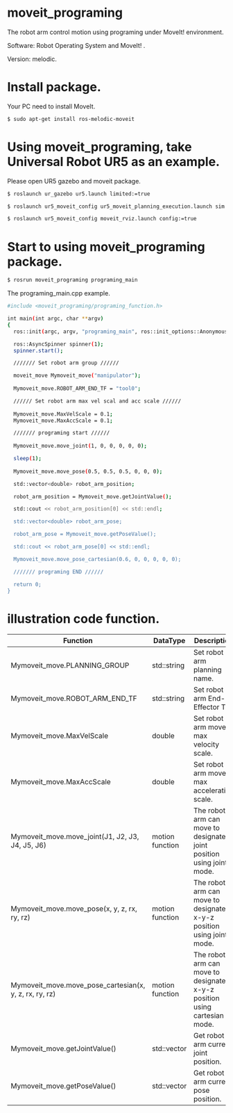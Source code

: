 # moveit_programing
The robot arm control motion using programing under MoveIt! environment. 

Software: Robot Operating System and MoveIt! .

Version: melodic.

# Install package.

Your PC need to install MoveIt.

``` bash
$ sudo apt-get install ros-melodic-moveit
```

# Using moveit_programing, take Universal Robot UR5 as an example.

Please open UR5 gazebo and moveit package.

``` bash
$ roslaunch ur_gazebo ur5.launch limited:=true
```

``` bash
$ roslaunch ur5_moveit_config ur5_moveit_planning_execution.launch sim:=true limited:=true
```

``` bash
$ roslaunch ur5_moveit_config moveit_rviz.launch config:=true
```

# Start to using moveit_programing package.

``` bash
$ rosrun moveit_programing programing_main
```

The programing_main.cpp example.

``` bash
#include <moveit_programing/programing_function.h>

int main(int argc, char **argv)
{
  ros::init(argc, argv, "programing_main", ros::init_options::AnonymousName);

  ros::AsyncSpinner spinner(1);
  spinner.start();

  /////// Set robot arm group //////

  moveit_move Mymoveit_move("manipulator");
  
  Mymoveit_move.ROBOT_ARM_END_TF = "tool0";

  ////// Set robot arm max vel scal and acc scale //////
  
  Mymoveit_move.MaxVelScale = 0.1;
  Mymoveit_move.MaxAccScale = 0.1;

  /////// programing start //////
  
  Mymoveit_move.move_joint(1, 0, 0, 0, 0, 0);

  sleep(1);
  
  Mymoveit_move.move_pose(0.5, 0.5, 0.5, 0, 0, 0);

  std::vector<double> robot_arm_position;

  robot_arm_position = Mymoveit_move.getJointValue();

  std::cout << robot_arm_position[0] << std::endl;

  std::vector<double> robot_arm_pose;

  robot_arm_pose = Mymoveit_move.getPoseValue();

  std::cout << robot_arm_pose[0] << std::endl;

  Mymoveit_move.move_pose_cartesian(0.6, 0, 0, 0, 0, 0);

  /////// programing END //////

  return 0;
}
```

# illustration code function.

| Function                                               | DataType            | Description                                                               |
| ---                                                    | ---                 | ---                                                                       | 
| Mymoveit_move.PLANNING_GROUP                           | std::string         | Set robot arm planning name.                                              |
| Mymoveit_move.ROBOT_ARM_END_TF                         | std::string         | Set robot arm End-Effector TF.                                            |
| Mymoveit_move.MaxVelScale                              | double              | Set robot arm move max velocity scale.                                    |
| Mymoveit_move.MaxAccScale                              | double              | Set robot arm move max acceleration scale.                                |
| Mymoveit_move.move_joint(J1, J2, J3, J4, J5, J6)       | motion function     | The robot arm can move to designated joint position using joint mode.     |
| Mymoveit_move.move_pose(x, y, z, rx, ry, rz)           | motion function     | The robot arm can move to designated x-y-z position using joint mode.     |
| Mymoveit_move.move_pose_cartesian(x, y, z, rx, ry, rz) | motion function     | The robot arm can move to designated x-y-z position using cartesian mode. |
| Mymoveit_move.getJointValue()                          | std::vector<double> | Get robot arm current joint position.                                     |
| Mymoveit_move.getPoseValue()                           | std::vector<double> | Get robot arm current pose position.                                      ||

